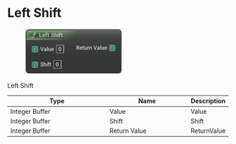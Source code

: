 # Left Shift

<div align="left" data-full-width="false">

<figure><img src="Left_Shift.png" alt=""><figcaption></figcaption></figure>

</div>

Left Shift

<table>
<thead><tr><th width="250">Type</th><th width="200">Name</th><th>Description</th></tr></thead>
<tbody>
<tr><td>Integer Buffer</td><td>Value</td><td>Value</td></tr>
<tr><td>Integer Buffer</td><td>Shift</td><td>Shift</td></tr>
<tr><td>Integer Buffer</td><td>Return Value</td><td>ReturnValue</td></tr>
</tbody>
</table>